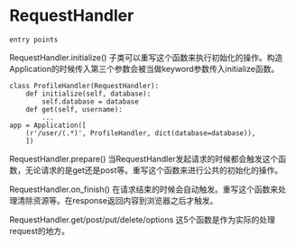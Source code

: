 # RequestHandler

    entry points

RequestHandler.initialize() 子类可以重写这个函数来执行初始化的操作。构造Application的时候传入第三个参数会被当做keyword参数传入initialize函数。

    class ProfileHandler(RequestHandler):
        def initialize(self, database):
            self.database = database
        def get(self, username):
            ...
    app = Application([
        (r'/user/(.*)', ProfileHandler, dict(database=database)),
        ])

RequestHandler.prepare() 当RequestHandler发起请求的时候都会触发这个函数，无论请求的是get还是post等。重写这个函数来进行公共的初始化的操作。

RequestHandler.on_finish() 在请求结束的时候会自动触发。重写这个函数来处理清除资源等。在response返回内容到浏览器之后才触发。

RequestHandler.get/post/put/delete/options 这5个函数是作为实际的处理request的地方。
